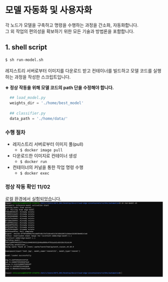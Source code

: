 # 모델 자동화 및 사용자화
각 노드가 모델을 구축하고 명령을 수행하는 과정을 간소화, 자동화합니다.<br>
그 외 작업의 편의성을 확보하기 위한 모든 기술과 방법론을 포함합니다.

## 1. shell script
```$ sh run-model.sh```<br>
<br>
레지스트리 서버로부터 이미지를 다운로드 받고 컨테이너를 빌드하고 모델 코드를 실행하는 과정을 작성한 스크립트입니다.<br>

  **※ 정상 작동을 위해 모델 코드의 path 단을 수정해야 합니다.**
  ```python
    ## load_model.py
    weights_dir = './home/best_model'
    
    ## classifier.py
    data_path = './home/data/'
  ```
### 수행 절차
- 레지스트리 서버로부터 이미지 풀(pull)
  - ```$ docker image pull```
- 다운로드한 이미지로 컨테이너 생성
  - ```$ docker run```
- 컨테이너의 커널을 통한 작업 명령 수행
  - ```$ docker exec```
### 정상 작동 확인 11/02
로컬 환경에서 실험되었습니다.<br>
![capture](./capture/run.png)
